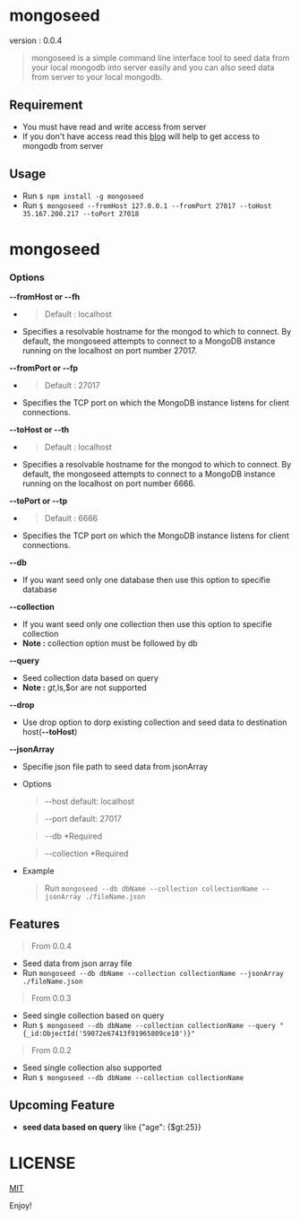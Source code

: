 # mongoseed
  version : 0.0.4

> mongoseed is a simple command line interface tool to seed data from your local mongodb into server easily and you can also seed data from server to your local mongodb.

## Requirement
- You must have read and write access from server
- If you don't have access read this [blog](https://www.digitalocean.com/community/tutorials/how-to-securely-configure-a-production-mongodb-server) will help to get access to mongodb from server

## Usage

- Run `$ npm install -g mongoseed`
- Run `$ mongoseed --fromHost 127.0.0.1 --fromPort 27017 --toHost 35.167.200.217 --toPort 27018`

# mongoseed

### Options
 **--fromHost or --fh**
  - >Default : localhost
  - Specifies a resolvable hostname for the mongod to which to connect. By default, the mongoseed attempts to connect to a MongoDB instance running on the localhost on port number 27017.

**--fromPort or --fp**
  - >Default : 27017
  - Specifies the TCP port on which the MongoDB instance listens for client connections.

**--toHost or --th**
  - >Default : localhost
  - Specifies a resolvable hostname for the mongod to which to connect. By default, the mongoseed attempts to connect to a MongoDB instance running on the localhost on port number 6666.

**--toPort or --tp**
  - >Default : 6666
  - Specifies the TCP port on which the MongoDB instance listens for client connections.

**--db**
  - If you want seed only one database then use this option to specifie database 

**--collection**
  - If you want seed only one  collection then use this option to specifie collection
  - **Note :** collection option must be followed by db 

**--query**
  - Seed collection data based on query
  - **Note :** $gt,$ls,$or are not supported

**--drop**
  - Use drop option to dorp existing collection and seed data to destination host(**--toHost**)

**--jsonArray**
  - Specifie json file path to seed data from jsonArray
 - Options
    > --host  default: localhost 

    > --port  default: 27017
    
    > --db  *Required
    
    > --collection *Required 

- Example 
    > Run `mongoseed --db dbName --collection collectionName --jsonArray ./fileName.json`


## Features
> From 0.0.4
- Seed data from json array file
- Run `mongoseed --db dbName --collection collectionName --jsonArray ./fileName.json`
> From 0.0.3
- Seed single collection based on query
- Run `$ mongoseed --db dbName --collection collectionName --query "{_id:ObjectId('59072e67413f91965809ce10')}"`
> From 0.0.2
- Seed single collection also supported
- Run `$ mongoseed --db dbName --collection collectionName`
## Upcoming Feature
  - **seed data based on query** like {"age": {$gt:25}}
  
# LICENSE
[MIT](https://github.com/anbuksv/mongoseed/blob/master/LICENSE)

Enjoy!
